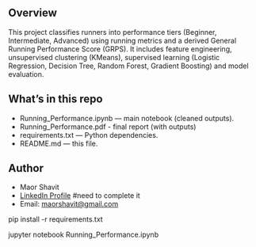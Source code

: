 ## Overview
This project classifies runners into performance tiers (Beginner, Intermediate, Advanced) using running metrics and a derived General Running Performance Score (GRPS). It includes feature engineering, unsupervised clustering (KMeans), supervised learning (Logistic Regression, Decision Tree, Random Forest, Gradient Boosting) and model evaluation.

## What’s in this repo
- Running_Performance.ipynb — main notebook (cleaned outputs).
- Running_Performance.pdf - final report (with outputs)
- requirements.txt — Python dependencies.
- README.md — this file.

## Author
- Maor Shavit  
- [LinkedIn Profile](https://www.linkedin.com/in/your-link) #need to complete it
- Email: maorshavit@gmail.com 

pip install -r requirements.txt

jupyter notebook Running_Performance.ipynb


